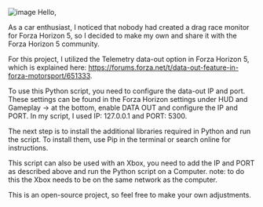 ![image](https://github.com/user-attachments/assets/38151b74-3e92-4d16-a354-990776c65068)
Hello,

As a car enthusiast, I noticed that nobody had created a drag race monitor for Forza Horizon 5, so I decided to make my own and share it with the Forza Horizon 5 community.

For this project, I utilized the Telemetry data-out option in Forza Horizon 5, which is explained here: https://forums.forza.net/t/data-out-feature-in-forza-motorsport/651333.

To use this Python script, you need to configure the data-out IP and port. These settings can be found in the Forza Horizon settings under HUD and Gameplay -> at the bottom, enable DATA OUT and configure the IP and PORT. In my script, I used IP: 127.0.0.1 and PORT: 5300.

The next step is to install the additional libraries required in Python and run the script. To install them, use Pip in the terminal or search online for instructions.

This script can also be used with an Xbox, you need to add the IP and PORT as described above and run the Python script on a Computer.
note: to do this the Xbox needs to be on the same network as the computer.

This is an open-source project, so feel free to make your own adjustments.
